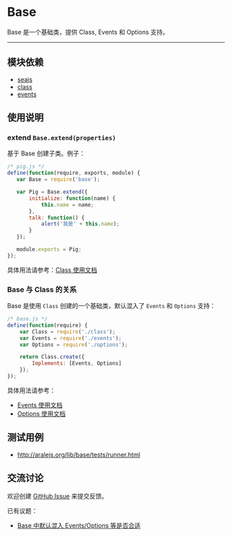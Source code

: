 
# Base

Base 是一个基础类，提供 Class, Events 和 Options 支持。

---


## 模块依赖

 - [seajs](seajs/README.md)
 - [class](class/README.md)
 - [events](events/README.md)


## 使用说明


### extend `Base.extend(properties)`

基于 Base 创建子类。例子：

```js
/* pig.js */
define(function(require, exports, module) {
   var Base = require('base');

   var Pig = Base.extend({
       initialize: function(name) {
           this.name = name;
       },
       talk: function() {
           alert('我是' + this.name);
       }
   });

   module.exports = Pig;
});
```

具体用法请参考：[Class 使用文档](class/README.md)


### Base 与 Class 的关系

Base 是使用 `Class` 创建的一个基础类，默认混入了 `Events` 和 `Options` 支持：

```js
/* base.js */
define(function(require) {
    var Class = require('./class');
    var Events = require('./events');
    var Options = require('./options');

    return Class.create({
        Implements: [Events, Options]
    });
});
```

具体用法请参考：

- [Events 使用文档](events/README.md)
- [Options 使用文档](base/docs/options.md)


## 测试用例

- <http://aralejs.org/lib/base/tests/runner.html>


## 交流讨论

欢迎创建
[GitHub Issue](https://github.com/alipay/arale/issues/new)
来提交反馈。

已有议题：

- [Base 中默认混入 Events/Options 等是否合适](https://github.com/alipay/arale/issues/24)

